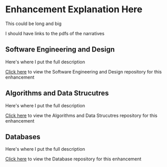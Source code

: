 <!-- layout: page
title: "enhancements"
permalink: https://ivypokorny.github.io/enhancements

| [Home](https://ivypokorny.github.io/) | [About Me](https://ivypokorny.github.io/about) | [Code Review](https://ivypokorny.github.io/code-review) | [Original Artifact](https://ivypokorny.github.io/original-artifact) | [Enhancements](https://ivypokorny.github.io/enhancements) | [Narratives](https://ivypokorny.github.io/narratives) |  -->

# Enhancement Explanation Here

This could be long and big

I should have links to the pdfs of the narratives

##   Software Engineering and Design

Here's where I put the full description

[Click here](https://github.com/IvyPokorny/Stock-t_2/tree/499_Milestone2) to view the Software Engineering and Design repository for this enhancement

##   Algorithms and Data Strucutres

Here's where I put the full description

[Click here](https://github.com/IvyPokorny/Stock-t_2/tree/499_Milestone3) to view the Algorithms and Data Strucutres repository for this enhancement

##   Databases

Here's where I put the full description

[Click here](https://github.com/IvyPokorny/Stock-t_2/tree/499_Milestone4) to view the Database repository for this enhancement